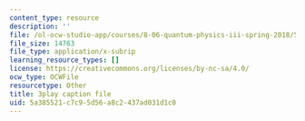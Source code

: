 ```yaml
---
content_type: resource
description: ''
file: /ol-ocw-studio-app/courses/8-06-quantum-physics-iii-spring-2018/5a385521c7c95d56a8c2437ad031d1c0_BkCyJ6Nr7qU.vtt
file_size: 14763
file_type: application/x-subrip
learning_resource_types: []
license: https://creativecommons.org/licenses/by-nc-sa/4.0/
ocw_type: OCWFile
resourcetype: Other
title: 3play caption file
uid: 5a385521-c7c9-5d56-a8c2-437ad031d1c0
---
```

